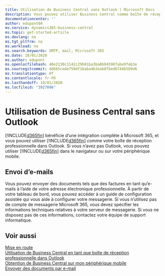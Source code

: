 ```yaml
---
title: Utilisation de Business Central sans Outlook | Microsoft Docs
description: Vous pouvez utiliser Business Central comme boîte de réception professionnelle dans Outlook, car il est intégré à Microsoft 365. Cependant, vous pouvez également l’utiliser sans Outlook dans un navigateur ou sur votre périphérique mobile.
documentationcenter: ''
author: edupont04
ms.service: dynamics365-business-central
ms.topic: get-started-article
ms.devlang: na
ms.tgt_pltfrm: na
ms.workload: na
ms.search.keywords: SMTP, mail, Microsoft 365
ms.date: 10/01/2020
ms.author: edupont
ms.openlocfilehash: 40e2130c1142c29b01ba3ba8b04598fabe9feb3e
ms.sourcegitcommit: ddbb5cede750df1baba4b3eab8fbed6744b5b9d6
ms.translationtype: HT
ms.contentlocale: fr-FR
ms.lasthandoff: 10/01/2020
ms.locfileid: "3927096"
---
```

# <a name="using-business-central-without-outlook"></a>Utilisation de Business Central sans Outlook
[!INCLUDE[d365fin](includes/d365fin_md.md)] bénéficie d’une intégration complète à Microsoft 365, et vous pouvez utiliser [!INCLUDE[d365fin](includes/d365fin_md.md)] comme votre boîte de réception professionnelle dans Outlook. Si vous n’avez pas Outlook, vous pouvez utiliser [!INCLUDE[d365fin](includes/d365fin_md.md)] dans le navigateur ou sur votre périphérique mobile.  

## <a name="sending-email"></a>Envoi d’e-mails
Vous pouvez envoyer des documents tels que des factures en tant qu’e-mails à l’aide de votre adresse électronique professionnelle. À partir de votre tableau de bord, vous pouvez accéder à un guide de configuration assistée qui vous aide à configurer votre messagerie. Si vous n’utilisez pas de compte de messagerie Microsoft 365, vous devez spécifier les informations techniques relatives à votre serveur de messagerie. Si vous ne disposez pas de ces informations, contactez votre équipe de support informatique.  


## <a name="see-also"></a>Voir aussi
[Mise en route](product-get-started.md)  
[Utilisation de Business Central en tant que boîte de réception professionnelle dans Outlook](admin-outlook.md)  
[Obtention de Business Central sur mon périphérique mobile](install-mobile-app.md)  
[Envoyer des documents par e-mail](ui-how-send-documents-email.md)
